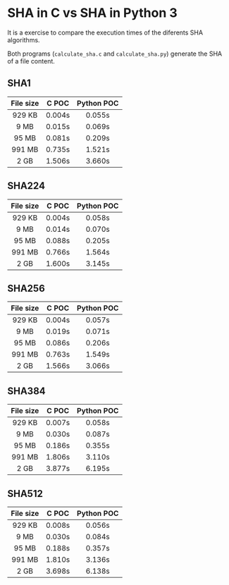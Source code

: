 # SHA in C vs SHA in Python 3

It is a exercise to compare the execution times of the diferents SHA algorithms.

Both programs (`calculate_sha.c` and `calculate_sha.py`) generate the SHA of a file content.


## SHA1

| File size |  C POC | Python POC |
|:---------:|:------:|:----------:|
|   929 KB  | 0.004s |   0.055s   |
|    9 MB   | 0.015s |   0.069s   |
|   95 MB   | 0.081s |   0.209s   |
|   991 MB  | 0.735s |   1.521s   |
|    2 GB   | 1.506s |   3.660s   |


## SHA224

| File size |  C POC | Python POC |
|:---------:|:------:|:----------:|
|   929 KB  | 0.004s |   0.058s   |
|    9 MB   | 0.014s |   0.070s   |
|   95 MB   | 0.088s |   0.205s   |
|   991 MB  | 0.766s |   1.564s   |
|    2 GB   | 1.600s |   3.145s   |


## SHA256

| File size |  C POC | Python POC |
|:---------:|:------:|:----------:|
|   929 KB  | 0.004s |   0.057s   |
|    9 MB   | 0.019s |   0.071s   |
|   95 MB   | 0.086s |   0.206s   |
|   991 MB  | 0.763s |   1.549s   |
|    2 GB   | 1.566s |   3.066s   |


## SHA384

| File size |  C POC | Python POC |
|:---------:|:------:|:----------:|
|   929 KB  | 0.007s |   0.058s   |
|    9 MB   | 0.030s |   0.087s   |
|   95 MB   | 0.186s |   0.355s   |
|   991 MB  | 1.806s |   3.110s   |
|    2 GB   | 3.877s |   6.195s   |


## SHA512

| File size |  C POC | Python POC |
|:---------:|:------:|:----------:|
|   929 KB  | 0.008s |   0.056s   |
|    9 MB   | 0.030s |   0.084s   |
|   95 MB   | 0.188s |   0.357s   |
|   991 MB  | 1.810s |   3.136s   |
|    2 GB   | 3.698s |   6.138s   |
